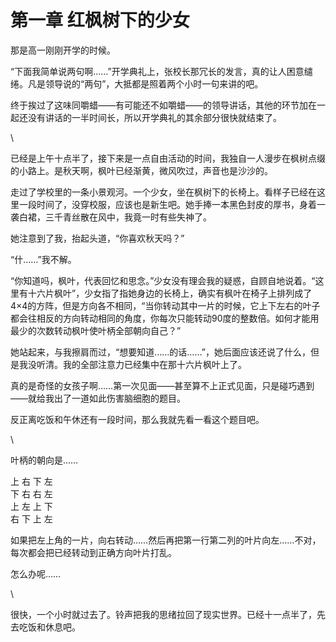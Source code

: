 # 第一章 红枫树下的少女

那是高一刚刚开学的时候。

“下面我简单说两句啊……”开学典礼上，张校长那冗长的发言，真的让人困意缱绻。凡是领导说的“两句”，大抵都是照着两个小时一句来讲的吧。

终于挨过了这味同嚼蜡——有可能还不如嚼蜡——的领导讲话，其他的环节加在一起还没有讲话的一半时间长，所以开学典礼的其余部分很快就结束了。

\

已经是上午十点半了，接下来是一点自由活动的时间，我独自一人漫步在枫树点缀的小路上。是秋天啊，枫叶已经渐黄，微风吹过，声音也是沙沙的。

走过了学校里的一条小景观河。一个少女，坐在枫树下的长椅上。看样子已经在这里一段时间了，没穿校服，应该也是新生吧。她手捧一本黑色封皮的厚书，身着一袭白裙，三千青丝散在风中，我竟一时有些失神了。

她注意到了我，抬起头道，“你喜欢秋天吗？”

“什……”我不解。

“你知道吗，枫叶，代表回忆和思念。”少女没有理会我的疑惑，自顾自地说着。“这里有十六片枫叶”，少女指了指她身边的长椅上，确实有枫叶在椅子上排列成了4×4的方阵，但是方向各不相同，“当你转动其中一片的时候，它上下左右的叶子都会往相反的方向转动相同的角度，你每次只能转动90度的整数倍。如何才能用最少的次数转动枫叶使叶柄全部朝向自己？”

她站起来，与我擦肩而过，“想要知道……的话……”，她后面应该还说了什么，但是我没听清。我的全部注意力已经集中在那十六片枫叶上了。

真的是奇怪的女孩子啊……第一次见面——甚至算不上正式见面，只是碰巧遇到——就给我出了一道如此伤害脑细胞的题目。

反正离吃饭和午休还有一段时间，那么我就先看一看这个题目吧。

\

叶柄的朝向是……

上 右 下 左  
下 右 右 左  
上 左 上 下  
右 下 上 左

如果把左上角的一片，向右转动……然后再把第一行第二列的叶片向左……不对，每次都会把已经转动到正确方向叶片打乱。

怎么办呢……

\ 

很快，一个小时就过去了。铃声把我的思绪拉回了现实世界。已经十一点半了，先去吃饭和休息吧。

 